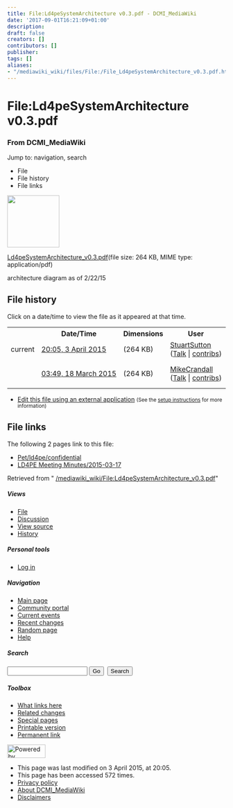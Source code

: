 ```yaml
---
title: File:Ld4peSystemArchitecture v0.3.pdf - DCMI_MediaWiki
date: '2017-09-01T16:21:09+01:00'
description: 
draft: false
creators: []
contributors: []
publisher: 
tags: []
aliases:
- "/mediawiki_wiki/files/File:/File_Ld4peSystemArchitecture_v0.3.pdf.html"
---
```


<a id="top"></a>
# File:Ld4peSystemArchitecture v0.3.pdf

### From DCMI\_MediaWiki

Jump to: navigation, search
<!-- start content -->
- File
- File history
- File links

 [<img alt="" src="/skins/common/images/icons/fileicon-pdf.png" width="120" height="120">](/mediawiki_wiki/files/Ld4peSystemArchitecture_v0.3.pdf)

[Ld4peSystemArchitecture\_v0.3.pdf](/mediawiki_wiki/files/Ld4peSystemArchitecture_v0.3.pdf)‎(file size: 264 KB, MIME type: application/pdf)

architecture diagram as of 2/22/15

<!-- 
NewPP limit report
Preprocessor node count: 1/1000000
Post-expand include size: 0/2097152 bytes
Template argument size: 0/2097152 bytes
Expensive parser function count: 0/100
-->
## File history

Click on a date/time to view the file as it appeared at that time.

<table class="wikitable filehistory">
  <tr>
    <td></td>
    <th>Date/Time</th>
    <th>Dimensions</th>
    <th>User</th>
    <th>Comment</th>
  </tr>
  <tr>
    <td>current</td>
    <td class="filehistory-selected" style="white-space: nowrap;"><a href="/mediawiki_wiki/files/Ld4peSystemArchitecture_v0.3.pdf">20:05, 3 April 2015</a></td>
    <td> <span style="white-space: nowrap;">(264 KB)</span>
    </td>
    <td>
      <a href="/index.php?title=User:StuartSutton&amp;action=edit&amp;redlink=1" class="new mw-userlink" title="User:StuartSutton (page does not exist)">StuartSutton</a> <span style="white-space: nowrap;"> <span class="mw-usertoollinks">(<a href="/index.php?title=User_talk:StuartSutton&amp;action=edit&amp;redlink=1" class="new" title="User talk:StuartSutton (page does not exist)">Talk</a> | <a href="/index.php/Special:Contributions/StuartSutton" title="Special:Contributions/StuartSutton">contribs</a>)</span></span>
    </td>
    <td> <span class="comment">(Architecture ver. 3)</span>
    </td>
  </tr>
  <tr>
    <td></td>
    <td style="white-space: nowrap;"><a href="/images/archive/6/61/20150403200557%21Ld4peSystemArchitecture_v0.3.pdf">03:49, 18 March 2015</a></td>
    <td> <span style="white-space: nowrap;">(264 KB)</span>
    </td>
    <td>
      <a href="/index.php?title=User:MikeCrandall&amp;action=edit&amp;redlink=1" class="new mw-userlink" title="User:MikeCrandall (page does not exist)">MikeCrandall</a> <span style="white-space: nowrap;"> <span class="mw-usertoollinks">(<a href="/index.php?title=User_talk:MikeCrandall&amp;action=edit&amp;redlink=1" class="new" title="User talk:MikeCrandall (page does not exist)">Talk</a> | <a href="/index.php/Special:Contributions/MikeCrandall" title="Special:Contributions/MikeCrandall">contribs</a>)</span></span>
    </td>
    <td> <span class="comment">(architecture diagram as of 2/22/15)</span>
    </td>
  </tr>
</table>

  

- [Edit this file using an external application](/index.php?title=File:Ld4peSystemArchitecture_v0.3.pdf&action=edit&externaledit=true&mode=file "File:Ld4peSystemArchitecture v0.3.pdf") <small>(See the <a href="http://www.mediawiki.org/wiki/Manual:External_editors" class="external text" rel="nofollow">setup instructions</a> for more information)</small>

## File links

The following 2 pages link to this file:

- [Pet/ld4pe/confidential](/index.php/Pet/ld4pe/confidential "Pet/ld4pe/confidential")
- [LD4PE Meeting Minutes/2015-03-17](/index.php/LD4PE_Meeting_Minutes/2015-03-17 "LD4PE Meeting Minutes/2015-03-17")

Retrieved from " [/mediawiki_wiki/File:Ld4peSystemArchitecture\_v0.3.pdf](/mediawiki_wiki/files/File:/File:Ld4peSystemArchitecture_v0.3.pdf.html)"

<!-- end content -->

##### Views

- [File](/mediawiki_wiki/files/File:/File:Ld4peSystemArchitecture_v0.3.pdf.html)
- [Discussion](/index.php?title=File_talk:Ld4peSystemArchitecture_v0.3.pdf&action=edit&redlink=1 "Discussion about the content page [t]")
- [View source](/index.php?title=File:Ld4peSystemArchitecture_v0.3.pdf&action=edit "This page is protected.
You can view its source [e]")
- [History](/index.php?title=File:Ld4peSystemArchitecture_v0.3.pdf&action=history "Past revisions of this page [h]")

##### Personal tools

- [Log in](/index.php?title=Special:UserLogin&returnto=File:Ld4peSystemArchitecture_v0.3.pdf "You are encouraged to log in; however, it is not mandatory [o]")

<script type="text/javascript"> if (window.isMSIE55) fixalpha(); </script>

##### Navigation

- [Main page](/index.php/Main_Page "Visit the main page [z]")
- [Community portal](/index.php/DCMI_MediaWiki:Community_portal "About the project, what you can do, where to find things")
- [Current events](/index.php/DCMI_MediaWiki:Current_events "Find background information on current events")
- [Recent changes](/index.php/Special:RecentChanges "The list of recent changes in the wiki [r]")
- [Random page](/index.php/Special:Random "Load a random page [x]")
- [Help](/index.php/Help:Contents "The place to find out")

##### <label for="searchInput">Search</label>

<form action="/index.php" id="searchform">
				<input type="hidden" name="title" value="Special:Search">
				<input id="searchInput" title="Search DCMI_MediaWiki" accesskey="f" type="search" name="search">
				<input type="submit" name="go" class="searchButton" id="searchGoButton" value="Go" title="Go to a page with this exact name if exists"> 
				<input type="submit" name="fulltext" class="searchButton" id="mw-searchButton" value="Search" title="Search the pages for this text">
			</form>

##### Toolbox

- [What links here](/index.php/Special:WhatLinksHere/File:Ld4peSystemArchitecture_v0.3.pdf "List of all wiki pages that link here [j]")
- [Related changes](/index.php/Special:RecentChangesLinked/File:Ld4peSystemArchitecture_v0.3.pdf "Recent changes in pages linked from this page [k]")
- [Special pages](/index.php/Special:SpecialPages "List of all special pages [q]")
- [Printable version](/index.php?title=File:Ld4peSystemArchitecture_v0.3.pdf&printable=yes "Printable version of this page [p]")
- [Permanent link](/index.php?title=File:Ld4peSystemArchitecture_v0.3.pdf&oldid=9429 "Permanent link to this revision of the page")

<!-- end of the left (by default at least) column -->

 [<img src="/skins/common/images/poweredby_mediawiki_88x31.png" height="31" width="88" alt="Powered by MediaWiki">](http://www.mediawiki.org/)

- This page was last modified on 3 April 2015, at 20:05.
- This page has been accessed 572 times.
- [Privacy policy](/index.php/DCMI_MediaWiki:Privacy_policy "DCMI MediaWiki:Privacy policy")
- [About DCMI\_MediaWiki](/index.php/DCMI_MediaWiki:About "DCMI MediaWiki:About")
- [Disclaimers](/index.php/DCMI_MediaWiki:General_disclaimer "DCMI MediaWiki:General disclaimer")

<script>if (window.runOnloadHook) runOnloadHook();</script><!-- Served in 0.455 secs. -->
